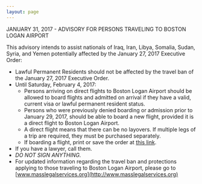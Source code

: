 ```yaml
---
layout: page
---
```


JANUARY 31, 2017 - ADVISORY FOR PERSONS TRAVELING TO BOSTON LOGAN AIRPORT

This advisory intends to assist nationals of Iraq, Iran, Libya, Somalia, Sudan, Syria,
and Yemen potentially affected by the January 27, 2017 Executive Order:

  * Lawful Permanent Residents should not be affected by the travel ban of the
    January 27, 2017 Executive Order.
  * Until Saturday, February 4, 2017:
    * Persons arriving on direct flights to Boston Logan Airport should be allowed
      to board flights and admitted on arrival if they have a valid, current visa
      or lawful permanent resident status.
    * Persons who were previously denied boarding or admission prior to January 29,
      2017, should be able to board a new flight, provided it is a direct flight to
      Boston Logan Airport.
    * A direct flight means that there can be no layovers. If multiple legs of a trip
      are required, they must be purchased separately.
    * If boarding a flight, print or save the order at [this link][tro].
  * If you have a lawyer, call them.
  * *DO NOT SIGN ANYTHING.*
  * For updated information regarding the travel ban and protections applying to
    those traveling to Boston Logan Airport, please go to
    [www.masslegalservices.org](http://www.masslegalservices.org)

[tro]: jan31.pdf
